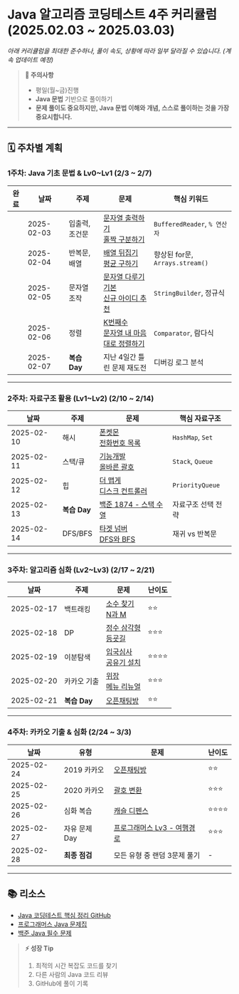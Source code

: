 # Java 알고리즘 코딩테스트 4주 커리큘럼 (2025.02.03 ~ 2025.03.03)
_아래 커리큘럼을 최대한 준수하나, 풀이 속도, 상황에 따라 일부 달라질 수 있습니다. (계속 업데이트 예정)_

> **📌 주의사항**  
> - 평일(월~금)진행
> - **Java 문법** 기반으로 풀이하기 
> - **문제 풀이도 중요하지만, Java 문법 이해와 개념, 스스로 풀이하는 것을 가장 중요시합니다.**

---

## **🗓️ 주차별 계획**

### **1주차: Java 기초 문법 & Lv0~Lv1 (2/3 ~ 2/7)**
| 완료 |날짜       | 주제               | 문제                                                                                                                                                     | 핵심 키워드                     |
|------|------|--------------------|----------------------------------------------------------------------------------------------------------------------------------------------------------|---------------------------------|
|      | 2025-02-03 | 입출력, 조건문     | [문자열 출력하기](https://school.programmers.co.kr/learn/courses/30/lessons/181952)<br>[홀짝 구분하기](https://school.programmers.co.kr/learn/courses/30/lessons/181944) | `BufferedReader`, `% 연산자`    |
|      | 2025-02-04 | 반복문, 배열       | [배열 뒤집기](https://school.programmers.co.kr/learn/courses/30/lessons/120821)<br>[평균 구하기](https://school.programmers.co.kr/learn/courses/30/lessons/12944)       | 향상된 for문, `Arrays.stream()` |
|      | 2025-02-05 | 문자열 조작        | [문자열 다루기 기본](https://school.programmers.co.kr/learn/courses/30/lessons/12918)<br>[신규 아이디 추천](https://school.programmers.co.kr/learn/courses/30/lessons/72410) | `StringBuilder`, 정규식         |
|      | 2025-02-06 | 정렬               | [K번째수](https://school.programmers.co.kr/learn/courses/30/lessons/42748)<br>[문자열 내 마음대로 정렬하기](https://school.programmers.co.kr/learn/courses/30/lessons/12915) | `Comparator`, 람다식            |
|      | 2025-02-07 | **복습 Day**       | 지난 4일간 틀린 문제 재도전                                                                                                                             | 디버깅 로그 분석                |

---

### **2주차: 자료구조 활용 (Lv1~Lv2) (2/10 ~ 2/14)**
| 날짜       | 주제           | 문제                                                                                                                                                     | 핵심 자료구조           |
|------------|----------------|----------------------------------------------------------------------------------------------------------------------------------------------------------|-------------------------|
| 2025-02-10 | 해시           | [폰켓몬](https://school.programmers.co.kr/learn/courses/30/lessons/1845)<br>[전화번호 목록](https://school.programmers.co.kr/learn/courses/30/lessons/42577)       | `HashMap`, `Set`        |
| 2025-02-11 | 스택/큐        | [기능개발](https://school.programmers.co.kr/learn/courses/30/lessons/42586)<br>[올바른 괄호](https://school.programmers.co.kr/learn/courses/30/lessons/12909)       | `Stack`, `Queue`        |
| 2025-02-12 | 힙             | [더 맵게](https://school.programmers.co.kr/learn/courses/30/lessons/42626)<br>[디스크 컨트롤러](https://school.programmers.co.kr/learn/courses/30/lessons/42627)     | `PriorityQueue`         |
| 2025-02-13 | **복습 Day**   | [백준 1874 - 스택 수열](https://www.acmicpc.net/problem/1874)                                                                                            | 자료구조 선택 전략      |
| 2025-02-14 | DFS/BFS        | [타겟 넘버](https://school.programmers.co.kr/learn/courses/30/lessons/43165)<br>[DFS와 BFS](https://www.acmicpc.net/problem/1260)                         | 재귀 vs 반복문          |

---

### **3주차: 알고리즘 심화 (Lv2~Lv3) (2/17 ~ 2/21)**
| 날짜       | 주제           | 문제                                                                                                                                                     | 난이도 |
|------------|----------------|----------------------------------------------------------------------------------------------------------------------------------------------------------|--------|
| 2025-02-17 | 백트래킹       | [소수 찾기](https://school.programmers.co.kr/learn/courses/30/lessons/42839)<br>[N과 M](https://www.acmicpc.net/problem/15649)                            | ⭐⭐    |
| 2025-02-18 | DP             | [정수 삼각형](https://school.programmers.co.kr/learn/courses/30/lessons/43105)<br>[등굣길](https://school.programmers.co.kr/learn/courses/30/lessons/42898) | ⭐⭐⭐   |
| 2025-02-19 | 이분탐색       | [입국심사](https://school.programmers.co.kr/learn/courses/30/lessons/43238)<br>[공유기 설치](https://www.acmicpc.net/problem/2110)                        | ⭐⭐⭐⭐ |
| 2025-02-20 | 카카오 기출    | [위장](https://school.programmers.co.kr/learn/courses/30/lessons/42578)<br>[메뉴 리뉴얼](https://school.programmers.co.kr/learn/courses/30/lessons/72411) | ⭐⭐⭐   |
| 2025-02-21 | **복습 Day**   | [오픈채팅방](https://school.programmers.co.kr/learn/courses/30/lessons/42888)                                                                             | ⭐⭐    |

---

### **4주차: 카카오 기출 & 심화 (2/24 ~ 3/3)**
| 날짜       | 유형           | 문제                                                                                                                                                     | 난이도 |
|------------|----------------|----------------------------------------------------------------------------------------------------------------------------------------------------------|--------|
| 2025-02-24 | 2019 카카오    | [오픈채팅방](https://school.programmers.co.kr/learn/courses/30/lessons/42888)                                                                             | ⭐⭐    |
| 2025-02-25 | 2020 카카오    | [괄호 변환](https://school.programmers.co.kr/learn/courses/30/lessons/60058)                                                                             | ⭐⭐⭐   |
| 2025-02-26 | 심화 복습      | [캐슬 디펜스](https://www.acmicpc.net/problem/17135)                                                                                                     | ⭐⭐⭐⭐ |
| 2025-02-27 | 자유 문제 Day  | [프로그래머스 Lv3 - 여행경로](https://school.programmers.co.kr/learn/courses/30/lessons/43164)                                                           | ⭐⭐⭐   |
| 2025-02-28 | **최종 점검**  | 모든 유형 중 랜덤 3문제 풀기                                                                                                                             | -      |

---

## **📚 리소스**  
- [Java 코딩테스트 핵심 정리 GitHub](https://github.com/gyoogle/tech-interview-for-developer)  
- [프로그래머스 Java 문제집](https://school.programmers.co.kr/learn/challenges?order=recent&page=1&languages=java)  
- [백준 Java 필수 문제](https://www.acmicpc.net/problemset?sort=ac_desc&algo=175&algo=25&algo=6&algo=126&lang=java)  

> **⚡ 성장 Tip**  
> 1. 최적의 시간 복잡도 코드를 찾기
> 2. 다른 사람의 Java 코드 리뷰
> 3. GitHub에 풀이 기록 
